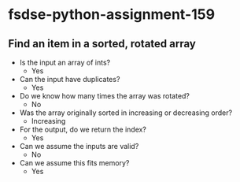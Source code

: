 # fsdse-python-assignment-159
## Find an item in a sorted, rotated array	
* Is the input an array of ints?
  * Yes
* Can the input have duplicates?
  * Yes
* Do we know how many times the array was rotated?
  * No
* Was the array originally sorted in increasing or decreasing order?
  * Increasing
* For the output, do we return the index?
  * Yes
* Can we assume the inputs are valid?
  * No
* Can we assume this fits memory?
  * Yes
